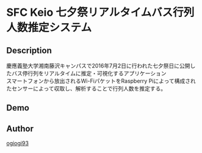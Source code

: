 SFC Keio 七夕祭リアルタイムバス行列人数推定システム
====

## Description
慶應義塾大学湘南藤沢キャンパスで2016年7月2日に行われた七夕祭日に公開したバス停行列をリアルタイムに推定・可視化するアプリケーション<br>
スマートフォンから放出されるWi-FiパケットをRaspberry Piによって構成されたセンサーによって収取し、解析することで行列人数を推定する。
## Demo<br>

## Author

[ogiogi93](https://github.com/ogiogi93)
